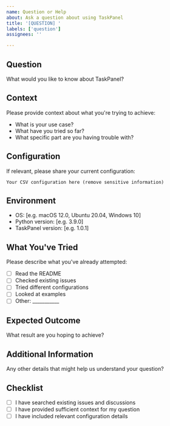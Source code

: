 ```yaml
---
name: Question or Help
about: Ask a question about using TaskPanel
title: '[QUESTION] '
labels: ['question']
assignees: ''

---
```


## Question
What would you like to know about TaskPanel?

## Context
Please provide context about what you're trying to achieve:
- What is your use case?
- What have you tried so far?
- What specific part are you having trouble with?

## Configuration
If relevant, please share your current configuration:

```csv
Your CSV configuration here (remove sensitive information)
```

## Environment
- OS: [e.g. macOS 12.0, Ubuntu 20.04, Windows 10]
- Python version: [e.g. 3.9.0]
- TaskPanel version: [e.g. 1.0.1]

## What You've Tried
Please describe what you've already attempted:
- [ ] Read the README
- [ ] Checked existing issues
- [ ] Tried different configurations
- [ ] Looked at examples
- [ ] Other: ___________

## Expected Outcome
What result are you hoping to achieve?

## Additional Information
Any other details that might help us understand your question?

## Checklist
- [ ] I have searched existing issues and discussions
- [ ] I have provided sufficient context for my question
- [ ] I have included relevant configuration details
